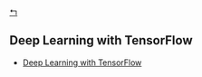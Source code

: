 [↰](../note.md)

## Deep Learning with TensorFlow

- [Deep Learning with TensorFlow](#deep-learning-with-tensorflow)
